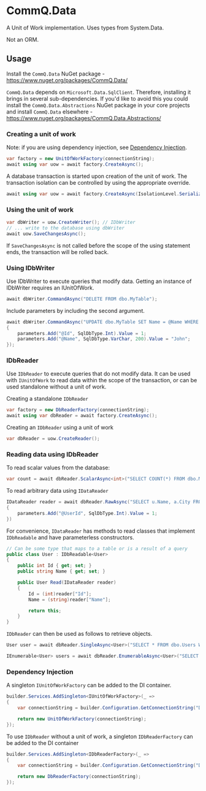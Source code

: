 # CommQ.Data

A Unit of Work implementation. Uses types from System.Data.
  
Not an ORM.

## Usage
Install the `CommQ.Data` NuGet package - https://www.nuget.org/packages/CommQ.Data/

`CommQ.Data` depends on `Microsoft.Data.SqlClient`. Therefore, installing it brings in several sub-dependencies. If you'd like to avoid this you could install the `CommQ.Data.Abstractions` NuGet package in your core projects and install `CommQ.Data` elsewhere - https://www.nuget.org/packages/CommQ.Data.Abstractions/

### Creating a unit of work
Note: if you are using dependency injection, see [Dependency Injection](#dependency-injection).
```csharp
var factory = new UnitOfWorkFactory(connectionString);
await using var uow = await factory.CreateAsync();
```
A database transaction is started upon creation of the unit of work. The transaction isolation can be controlled by using the appropriate override.
```csharp
await using var uow = await factory.CreateAsync(IsolationLevel.Serializable);
```

### Using the unit of work
```csharp
var dbWriter = uow.CreateWriter(); // IDbWriter
// ... write to the database using dbWriter
await uow.SaveChangesAsync();
```
If `SaveChangesAsync` is not called before the scope of the using statement ends, the transaction will be rolled back.

### Using IDbWriter
Use IDbWriter to execute queries that modify data. Getting an instance of IDbWriter requires an IUnitOfWork.
```csharp
await dbWriter.CommandAsync("DELETE FROM dbo.MyTable");
```
Include parameters by including the second argument.
```csharp
await dbWriter.CommandAsync("UPDATE dbo.MyTable SET Name = @Name WHERE Id = @Id", parameters =>
{
    parameters.Add("@Id", SqlDbType.Int).Value = 1;
    parameters.Add("@Name", SqlDbType.VarChar, 200).Value = "John";
});
```

### IDbReader
Use `IDbReader` to execute queries that do not modify data. It can be used with `IUnitOfWork` to read data within the scope of the transaction, or can be used standalone without a unit of work.  
  
Creating a standalone `IDbReader`
```csharp
var factory = new DbReaderFactory(connectionString);
await using var dbReader = await factory.CreateAsync();
```
  
Creating an `IDbReader` using a unit of work
```csharp
var dbReader = uow.CreateReader();
```

### Reading data using IDbReader
To read scalar values from the database:
```csharp
var count = await dbReader.ScalarAsync<int>("SELECT COUNT(*) FROM dbo.MyTable");
```
  
To read arbitrary data using `IDataReader`
```csharp
IDataReader reader = await dbReader.RawAsync("SELECT u.Name, a.City FROM dbo.Users u JOIN dbo.Address a on a.UserId = u.Id WHERE u.Id = @UserId", parameters =>
{
    parameters.Add("@UserId", SqlDbType.Int).Value = 1;
})
```

For convenience, `IDataReader` has methods to read classes that implement `IDbReadable` and have parameterless constructors.

```csharp
// Can be some type that maps to a table or is a result of a query
public class User : IDbReadable<User>
{
    public int Id { get; set; }
    public string Name { get; set; }

    public User Read(IDataReader reader)
    {
        Id = (int)reader["Id"];
        Name = (string)reader["Name"];

        return this;
    }
}
```

`IDbReader` can then be used as follows to retrieve objects.

```csharp
User user = await dbReader.SingleAsync<User>("SELECT * FROM dbo.Users WHERE Id = 2");

IEnumerable<User> users = await dbReader.EnumerableAsync<User>("SELECT * FROM dbo.Users");
```

### Dependency Injection
A singleton `IUnitOfWorkFactory` can be added to the DI container.

```csharp
builder.Services.AddSingleton<IUnitOfWorkFactory>(_ => 
{
    var connectionString = builder.Configuration.GetConnectionString("Default");

    return new UnitOfWorkFactory(connectionString);
});
```

To use `IDbReader` without a unit of work, a singleton `IDbReaderFactory` can be added to the DI container

```csharp
builder.Services.AddSingleton<IDbReaderFactory>(_ =>
{
    var connectionString = builder.Configuration.GetConnectionString("Default");

    return new DbReaderFactory(connectionString);
});
```